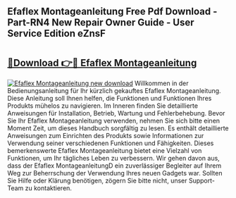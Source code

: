 ## Efaflex Montageanleitung Free Pdf Download - Part-RN4 New Repair Owner Guide - User Service Edition eZnsF

# <h2><a href="http://df7e5h.blite.top/?on=Efaflex+Montageanleitung">🔗Download 👉🔴 Efaflex Montageanleitung</a></h2>

[![Efaflex Montageanleitung new download](https://i.imgur.com/lujVjoI.png)](http://df7e5h.blite.top/?on=Efaflex+Montageanleitung)
Willkommen in der Bedienungsanleitung für Ihr kürzlich gekauftes Efaflex Montageanleitung. Diese Anleitung soll Ihnen helfen, die Funktionen und Funktionen Ihres Produkts mühelos zu navigieren. Im Inneren finden Sie detaillierte Anweisungen für Installation, Betrieb, Wartung und Fehlerbehebung. Bevor Sie Ihr Efaflex Montageanleitung verwenden, nehmen Sie sich bitte einen Moment Zeit, um dieses Handbuch sorgfältig zu lesen. Es enthält detaillierte Anweisungen zum Einrichten des Produkts sowie Informationen zur Verwendung seiner verschiedenen Funktionen und Fähigkeiten. Dieses bemerkenswerte Efaflex Montageanleitung bietet eine Vielzahl von Funktionen, um Ihr tägliches Leben zu verbessern. Wir gehen davon aus, dass der Efaflex MontageanleitungD ein zuverlässiger Begleiter auf Ihrem Weg zur Beherrschung der Verwendung Ihres neuen Gadgets war. Sollten Sie Hilfe oder Klärung benötigen, zögern Sie bitte nicht, unser Support-Team zu kontaktieren.
